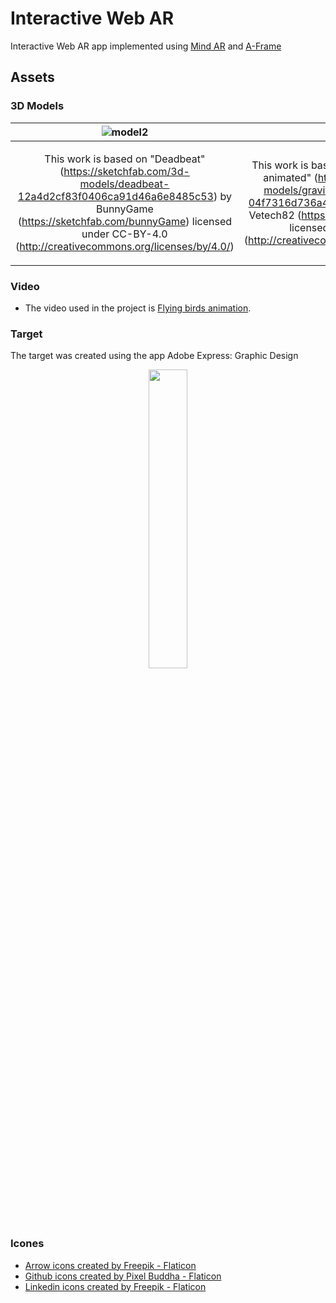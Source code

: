 # Interactive Web AR

Interactive Web AR app implemented using [Mind AR](https://hiukim.github.io/mind-ar-js-doc/) and [A-Frame](https://aframe.io/)

## Assets

### 3D Models

| ![model2](https://user-images.githubusercontent.com/31932673/181661445-58095df8-d565-49f6-982a-47276b120734.JPG)   	| ![Capturar](https://user-images.githubusercontent.com/31932673/181661124-1a93cfaf-daec-4ba6-a938-7137838d436d.JPG)  	|
|---	|---	|
|  <p align="center">This work is based on "Deadbeat" (https://sketchfab.com/3d-models/deadbeat-12a4d2cf83f0406ca91d46a6e8485c53) by BunnyGame (https://sketchfab.com/bunnyGame) licensed under CC-BY-4.0 (http://creativecommons.org/licenses/by/4.0/) </p>	|  <p align="center"> This work is based on "Gravity Generator - animated" (https://sketchfab.com/3d-models/gravity-generator-animated-04f7316d736a437e8e10df67af4f4e24) by Vetech82 (https://sketchfab.com/Vetech82) licensed under CC-BY-4.0 (http://creativecommons.org/licenses/by/4.0/) </p>	|

### Video

- The video used in the project is [Flying birds animation](https://coverr.co/videos/flying-birds-animation-MPpqcccjlf).

### Target

The target was created using the app Adobe Express: Graphic Design

<p align="center">
  <img src="https://user-images.githubusercontent.com/31932673/181661882-49201bf7-844a-4768-962d-26fc4f8b660d.png" width=35%/>
</p>

### Icones

- <a href="https://www.flaticon.com/free-icons/arrow" title="arrow icons">Arrow icons created by Freepik - Flaticon</a>
- <a href="https://www.flaticon.com/free-icons/github" title="github icons">Github icons created by Pixel Buddha - Flaticon</a>
- <a href="https://www.flaticon.com/free-icons/linkedin" title="linkedin icons">Linkedin icons created by Freepik - Flaticon</a>
